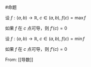 #命题 

设 $f:(a,b)\to \mathbb{R},\;c\in(a,b),\; f(c)=\max f$

如果 $f$ 在 $c$ 点可导，则 $f'(c)=0$

设 $f :(a,b)\to \mathbb{R},\; c\in(a,b), \; f(c)=\min f$

如果 $f$ 在 $c$ 点可导，则 $f'(c)=0$

From: [[导数]]